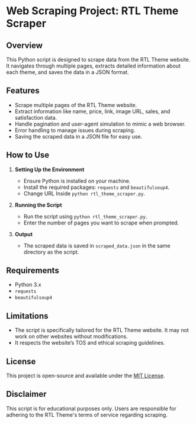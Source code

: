 # Web Scraping Project: RTL Theme Scraper

## Overview
This Python script is designed to scrape data from the RTL Theme website. It navigates through multiple pages, extracts detailed information about each theme, and saves the data in a JSON format.

## Features
- Scrape multiple pages of the RTL Theme website.
- Extract information like name, price, link, image URL, sales, and satisfaction data.
- Handle pagination and user-agent simulation to mimic a web browser.
- Error handling to manage issues during scraping.
- Saving the scraped data in a JSON file for easy use.

## How to Use
1. **Setting Up the Environment**
   - Ensure Python is installed on your machine.
   - Install the required packages: `requests` and `beautifulsoup4`.
   - Change URL Inside `python rtl_theme_scraper.py`.

2. **Running the Script**
   - Run the script using `python rtl_theme_scraper.py`.
   - Enter the number of pages you want to scrape when prompted.

3. **Output**
   - The scraped data is saved in `scraped_data.json` in the same directory as the script.

## Requirements
- Python 3.x
- `requests`
- `beautifulsoup4`

## Limitations
- The script is specifically tailored for the RTL Theme website. It may not work on other websites without modifications.
- It respects the website’s TOS and ethical scraping guidelines.

## License
This project is open-source and available under the [MIT License](LICENSE).

## Disclaimer
This script is for educational purposes only. Users are responsible for adhering to the RTL Theme's terms of service regarding scraping.
